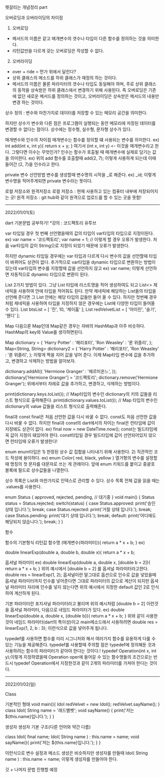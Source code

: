 헷갈리는 개념정리 part

오버로딩과 오버라이딩의 차이점
1. 오버로딩
- 메서드의 이름은 같고 매개변수의 갯수나 타입이 다른 함수를 정의하는 것을 의미한다.
- 리턴값만을 다르게 갖는 오버로딩은 작성할 수 없다.
2. 오버라이딩
- over + ride = 먼가 위에서 달린다?
- 상위 클래스의 메소드를 하위 클래스가 재정의 하는 것이다.
- 메서드의 이름은 물론 파라미터의 갯수나 타입도 동일해야 하며, 주로 상위 클래스의 동작을 상속받은 하위 클래스에서 변경하기 위해 사용된다. 
즉 
오버로딩은 기존에 없던 새로운 메서드를 정의하는 것이고, 오버라이딩은 상속받은 메서드의 내용만 변경 하는 것이다.
 

상수
정의 : 변수와 마찬가지로 데이터를 저장할 수 있는 메모리 공간을 의미한다.

하지만 상수가 변수와 다른 점은 프로그램이 실행되는 동안 메모리에 저장된 데이터를 변경할 수 없다는 점이다.
상수에는 정수형, 실수형, 문자형 상수가 있다. 

매개변수와 인수의 차이점
매개변수는 함수를 정의할 떄 사용되는 변수를 의미한다. 
ex) int add(int x, int y){
    return x + y; 
}
여기서 (int x, int y) <- 이것을 매개변수라고 한다. 
그렇다면 이수는 무엇인가? 인수는 함수가 호출될 때 매개변수에 실제로 담기는 값을 의미한다.
ex) 위의 add 함수를 호출할때 add(2, 7); 이렇게 사용하게 되는데 이때 들어간 (2, 7)을 인수라고 한다. 

private 변수 선언방법
변수를 생성할때 변수명의 시작을 _로 해준다.
ex) _id;
이렇게 변수명을 적어주게되면 private 변수라는 뜻이다. 

로컬 저장소와 원격저장소
로컬 저장소 : 현재 사용하고 있는 컴퓨터 내부에 저장되어지는 곳!
원격 저장소 : git hub와 같이 원격으로 업로드를 할 수 있는 곳을 뜻함!

-----------------------------------------------------------------------------------------------------------------------------
2022/01/01(토)

dart 기본문법 공부하기! 		*강의 : 코드팩토리 유투브

var 타입일 경우 첫 번째 선언했을때의 값의 타입이 var타입의 타입으로 지정이된다.
ex) var name = '코드팩토리';
var name = 1; // 이렇게 할 경우 오류가 발생한다. 처음 var타입의 값이 String으로 지정이 되었기 때문에 오류가 발생한다.

하지만 
dynamic 타입일 경우에는 var 타입과 다르게 다시 변수의 값을 선언할때 타입이 바뀌어도 상관이 없다.
추가적으로 var타입을 dynamic 타입으로 변환하는 방법이 있는데 var타입의 변수를 지정할때 값을 선언하지 않고 
ex) var name; 이렇게 선언하면 자동적으로 dynamic 타입으로 변환이 된다.

List 
2가지 방법이 있다.
그냥 List 타입에 리스트명을 적어 생성하여도 되고 List<> 제네릭을 사용하여 안에 타입을 적어줘도 된다.
만약 제네릭에 해당하는 List들의 타입을 선언해 준다면 그 List 안에는 해당 타입의 값들만 들어 올 수 있다. 
하지만 첫번째 경우처럼 제네릭을 사용하여 타입을 지정하지 않은 경우에는 List에 다양한 타입이 들어올 수 있다.
  List btsList = [
    '진',
    10,
    '제이홉'
  ];
  List<String> redVelvetList = [
   '아이린',
    '슬기',
    '웬디'
  ];

Map
다음으론 Map인데 Map같은 경우는 자바의 HashMap과 아주 비슷하다. HashMap의 key와 Value를 생각하면된다.

  Map dictionary = 
  {
    'Harry Potter' : '해리포터',
    'Ron Weasley' : '론 위즐리',
  };
  Map<String, String> dictionary2 = 
  {
    'Harry Potter' : '해리포터',
    'Ron Weasley' : '론 위즐리',
  };
이렇게 짝을 지어 값을 넣어 준다.
이제 Map타입 변수에 값을 추가하고, 변경하고 삭제하는 방법을 알아보자.

  dictionary.addAll({
    'Hermione Granger' : '헤르미온느',
  });
  dictionary['Hermione Granger'] = '코드팩토리';
  dictionary.remove('Hermione Granger');
위에서부터 차레로 값을 추가하고, 변경하고, 삭제하는 방법이다.

print(dictionary.keys.toList()); // Map타입의 변수인 dictionary의 키의 값들을 리스트 형식으로 출력해준다.
print(dictionary.values.toList());  // Map 타입의 변수인 dictionary의 value 값들을 리스트 형식으로 출력해준다.

final과 const
final은 처음 선언한 값을 다시 바꿀 수 없다.
const도 처음 선언한 값을 다시 바꿀 수 없다.
하지만 final과 const의 dart에서의 차이는 final은 런타임에 값이 지정돼도 상관이 없다. ex) final now = new DateTime.now();
const는 빌드타임에 꼭 값이 지정이 돼있어야 한다. 
const타입일 경우 빌드타입에 값이 선언되어있지 않으면 런타임때 오류가 발생한다! 


enum 
enum타입은 1) 한정된 상수 값 집합을 나타내기 위해 사용한다. 2) 직관적인 코드 작성에 용이하다.
ex) 
enum Color{
red, black, yellow
}
열거형의 변수를 설정할 때 명칭의 첫 문자를 대문자로 쓰는 게 관례이다.
앞에 enum 키워드를 붙이고 중괄호 블록에 필드로 상수값들을 나열한다. 

상수 목록은 List와 마찬가지로 인덱스로 관리할 수 있다.
상수 목록 전체 값을 읽을 때는 .values를 사용한다.

enum Status 
{
  approved,
  rejected,
  pending, // 대기중
}
void main()
{
  Status status = Status.rejected;
  switch(status)
  {
    case Status.approved:
      print('승인 상태 입니다.');
      break;
    case Status.rejected:
      print('거절 상태 입니다.');
      break;
    case Status.pending:
      print('대기 상태 입니다.');
      break;
    default:
      print('어디에도 해당되지 않습니다.');
      break;
  }
}

함수

함수의 기본형식
리턴값 함수명 (매개변수(파라미터)){
return a * x + b;
}
ex)

double linearExp(double a, double b, double x){
  return a * x + b;

옵셔널 파라미터
ex)
double linearExp(double a, double x, [double b = 2]){
  return a * x + b;
}
위의 예시에서 [double b = 2] 를 옵셔널 파라미터라고한다. 
double res = linearExp(1, 2); 
옵셔널이란 말그대로 옵션으로 인수로 값을 넣었을때 옵셔널 파라미터까지
인수를 넣어준다면 그대로 파라미터의 값으로 계산이 되지만
옵셔널 파라미터 자리에 인수를 넣지 않는다면 위의 예시에서 
지정한 default 값인 2로 인식하여 계산하게 된다. 


기본 파라미터란 포지셔널 파라미터라고 불리며 위의 예시처럼
[double b = 2] 이런것을 옵셔널 파라미터, 다음으로 네임드 파라미터가 있다.
ex)
double linearExp(double a, double x, {double b}){
  return a * x + b;
}
위와 같이 사용한 것이 네임드 파라미터(dart의 특이성)이고 
main메소드에서 사용하려면 
double res = linearExp(1, 2, b : 3); 이런식으로 
값을 넣어주게 됩니다.

typedef를 사용하면 함수를 미리 시그니처와 해서 여러가지 함수를 유용하게 다룰 수 있는
기능을 제공해준다.
typedef를 사용할때 주의할 점은 typedef에 정의해둔 것과 사용하려는 함수의 파라미터가 같아야 한다는 것이다.! 
typedef Operation(int x, int y);이렇게 지정하였을때 Operation oper에 들어갈 수 있는 함수명들의 조건으로는 반드시 
typedef Operation에서 지정한것과 같이 2개의 파라미터를 가져야 한다는 것이다. 

-------------------------------------------------------------------------------------------------------------------------
2022/01/02(일)

Class

기본적인 형태
void main(){
  Idol redVelvet = new Idol();
  redVelvet.sayName();
}
class Idol{
  String name = '레드벨벳';
  void sayName()
  {
    print('저는 ${this.name}입니다.');
  }
}

생성자
생성자 기본 구조(다른 언어와 약간 다름)

class Idol{
  final name;
  Idol(
    String name
  ) : this.name = name;
  void sayName(){
    print('저는 ${this.name}입니다.');
  }
}  

이런식으로 변수 설정과 메소드 생성은 비슷하지만
생성자를 만들때 
  Idol(
    String name
  ) : this.name = name;
이렇게 생성자를 만들어야 한다.

깃 + 나머지 문법 진행할 예정




















